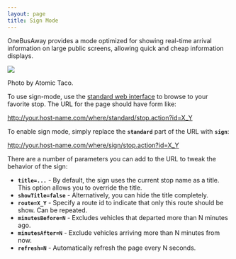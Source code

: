 ```yaml
---
layout: page
title: Sign Mode
---
```


OneBusAway provides a mode optimized for showing real-time arrival information on large public screens, allowing quick and cheap information displays.

<a href="http://www.flickr.com/photos/atomictaco/6202909370/sizes/m/in/pool-624040@N24/"><img src="/images/features/sign-mode.jpg" class='max-w-[400px] rounded-md' /></a>

Photo by Atomic Taco.

To use sign-mode, use the [standard web interface](/features/web) to browse to your favorite stop.  The URL for the page
should have form like:

http://your.host-name.com/where/standard/stop.action?id=X_Y

To enable sign mode, simply replace the **`standard`** part of the URL with **`sign`**:

http://your.host-name.com/where/sign/stop.action?id=X_Y

There are a number of parameters you can add to the URL to tweak the behavior of the sign:

* **`title=...`** - By default, the sign uses the current stop name as a title.  This option allows you to override the title.
* **`showTitle=false`** - Alternatively, you can hide the title completely.
* **`route=X_Y`** - Specify a route id to indicate that only this route should be show.  Can be repeated.
* **`minutesBefore=N`** - Excludes vehicles that departed more than N minutes ago.
* **`minutesAfter=N`** - Exclude vehicles arriving more than N minutes from now.
* **`refresh=N`** - Automatically refresh the page every N seconds.
